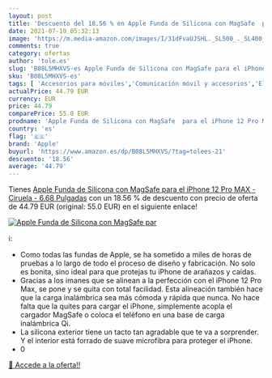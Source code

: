 ```yaml
---
layout: post
title: 'Descuento del 18.56 % en Apple Funda de Silicona con MagSafe  par'
date: 2021-07-19 05:32:13
image: 'https://m.media-amazon.com/images/I/31dFvaUJSHL._SL500_._SL400_.jpg'
comments: true
category: ofertas
author: 'tole.es'
slug: 'B08L5MHXVS-es Apple Funda de Silicona con MagSafe para el iPhone 12 Pro...'
sku: 'B08L5MHXVS-es'
tags: [ 'Accesorios para móviles','Comunicación móvil y accesorios','Electrónica','Fundas y carcasas para teléfonos móviles','apple','iphone', ]
actualPrice: 44.79 EUR
currency: EUR
price: 44.79
comparePrice: 55.0 EUR
prodname: 'Apple Funda de Silicona con MagSafe  para el iPhone 12 Pro MAX  - Ciruela - 6.68 Pulgadas'
country: 'es'
flag: '🇪🇸'
brand: 'Apple'
buyurl: 'https://www.amazon.es/dp/B08L5MHXVS/?tag=tolees-21'
descuento: '18.56'
average: '44.79'
---
```


Tienes [Apple Funda de Silicona con MagSafe  para el iPhone 12 Pro MAX  - Ciruela - 6.68 Pulgadas](https://www.amazon.es/dp/B08L5MHXVS/?tag=tolees-21) con un 18.56 % de descuento con precio de oferta de 44.79 EUR (original: 55.0 EUR) en el siguiente enlace!

[![Apple Funda de Silicona con MagSafe  par](https://m.media-amazon.com/images/I/31dFvaUJSHL._SL500_._SL400_.jpg)](https://www.amazon.es/dp/B08L5MHXVS/?tag=tolees-21)

ℹ️:

- Como todas las fundas de Apple, se ha sometido a miles de horas de pruebas a lo largo de todo el proceso de diseño y fabricación. No solo es bonita, sino ideal para que protejas tu iPhone de arañazos y caídas.
- Gracias a los imanes que se alinean a la perfección con el iPhone 12 Pro Max, se pone y se quita con total facilidad. Esta alineación también hace que la carga inalámbrica sea más cómoda y rápida que nunca. No hace falta que la quites para cargar el iPhone, simplemente acopla el cargador MagSafe o coloca el teléfono en una base de carga inalámbrica Qi.
- La silicona exterior tiene un tacto tan agradable que te va a sorprender. Y el interior está forrado de suave microfibra para proteger el iPhone.
- 0

[🛒 Accede a la oferta!!](https://www.amazon.es/dp/B08L5MHXVS/?tag=tolees-21)
